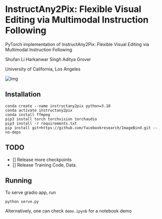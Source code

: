 # InstructAny2Pix: Flexible Visual Editing via Multimodal Instruction Following

PyTorch implementation of InstructAny2Pix: Flexible Visual Editing via Multimodal Instruction Following

Shufan Li Harkanwar Singh   Aditya Grover 

University of California, Los Angeles


![Img](assets/appendix1-3.png)
## Installation

```
conda create --name instructany2pix python=3.10
conda activate instructany2pix
conda install ffmpeg
pip3 install torch torchvision torchaudio
pip3 install -r requirements.txt
pip install git+https://github.com/facebookresearch/ImageBind.git --no-deps
```

## TODO
- [] Release more checkpoints
- [] Release Training Code, Data.

## Running

To serve gradio app, run
```
python serve.py
```

Alternatively, one can check `demo.ipynb` for a notebook demo



